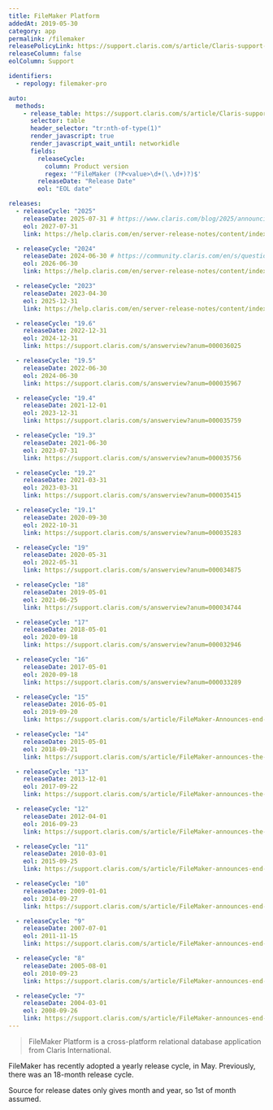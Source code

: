 ```yaml
---
title: FileMaker Platform
addedAt: 2019-05-30
category: app
permalink: /filemaker
releasePolicyLink: https://support.claris.com/s/article/Claris-support-policy
releaseColumn: false
eolColumn: Support

identifiers:
  - repology: filemaker-pro

auto:
  methods:
    - release_table: https://support.claris.com/s/article/Claris-support-policy
      selector: table
      header_selector: "tr:nth-of-type(1)"
      render_javascript: true
      render_javascript_wait_until: networkidle
      fields:
        releaseCycle:
          column: Product version
          regex: '^FileMaker (?P<value>\d+(\.\d+)?)$'
        releaseDate: "Release Date"
        eol: "EOL date"

releases:
  - releaseCycle: "2025"
    releaseDate: 2025-07-31 # https://www.claris.com/blog/2025/announcing-the-2025-release-of-claris-filemaker
    eol: 2027-07-31
    link: https://help.claris.com/en/server-release-notes/content/index.html

  - releaseCycle: "2024"
    releaseDate: 2024-06-30 # https://community.claris.com/en/s/question/0D5Vy000009idtMKAQ/introducing-claris-filemaker-2024
    eol: 2026-06-30
    link: https://help.claris.com/en/server-release-notes/content/index.html

  - releaseCycle: "2023"
    releaseDate: 2023-04-30
    eol: 2025-12-31
    link: https://help.claris.com/en/server-release-notes/content/index.html

  - releaseCycle: "19.6"
    releaseDate: 2022-12-31
    eol: 2024-12-31
    link: https://support.claris.com/s/answerview?anum=000036025

  - releaseCycle: "19.5"
    releaseDate: 2022-06-30
    eol: 2024-06-30
    link: https://support.claris.com/s/answerview?anum=000035967

  - releaseCycle: "19.4"
    releaseDate: 2021-12-01
    eol: 2023-12-31
    link: https://support.claris.com/s/answerview?anum=000035759

  - releaseCycle: "19.3"
    releaseDate: 2021-06-30
    eol: 2023-07-31
    link: https://support.claris.com/s/answerview?anum=000035756

  - releaseCycle: "19.2"
    releaseDate: 2021-03-31
    eol: 2023-03-31
    link: https://support.claris.com/s/answerview?anum=000035415

  - releaseCycle: "19.1"
    releaseDate: 2020-09-30
    eol: 2022-10-31
    link: https://support.claris.com/s/answerview?anum=000035283

  - releaseCycle: "19"
    releaseDate: 2020-05-31
    eol: 2022-05-31
    link: https://support.claris.com/s/answerview?anum=000034875

  - releaseCycle: "18"
    releaseDate: 2019-05-01
    eol: 2021-06-25
    link: https://support.claris.com/s/answerview?anum=000034744

  - releaseCycle: "17"
    releaseDate: 2018-05-01
    eol: 2020-09-18
    link: https://support.claris.com/s/answerview?anum=000032946

  - releaseCycle: "16"
    releaseDate: 2017-05-01
    eol: 2020-09-18
    link: https://support.claris.com/s/answerview?anum=000033289

  - releaseCycle: "15"
    releaseDate: 2016-05-01
    eol: 2019-09-20
    link: https://support.claris.com/s/article/FileMaker-Announces-end-of-support-for-FileMaker-15-Platform

  - releaseCycle: "14"
    releaseDate: 2015-05-01
    eol: 2018-09-21
    link: https://support.claris.com/s/article/FileMaker-announces-the-end-of-support-for-FileMaker-14-Platform

  - releaseCycle: "13"
    releaseDate: 2013-12-01
    eol: 2017-09-22
    link: https://support.claris.com/s/article/FileMaker-announces-the-end-of-support-for-FileMaker-13-Platform-1503693097684

  - releaseCycle: "12"
    releaseDate: 2012-04-01
    eol: 2016-09-23
    link: https://support.claris.com/s/article/FileMaker-announces-the-end-of-support-for-FileMaker-12-product-family-1503693084416

  - releaseCycle: "11"
    releaseDate: 2010-03-01
    eol: 2015-09-25
    link: https://support.claris.com/s/article/FileMaker-announces-end-of-support-for-FileMaker-11-product-family-1503693064486

  - releaseCycle: "10"
    releaseDate: 2009-01-01
    eol: 2014-09-27
    link: https://support.claris.com/s/article/FileMaker-announces-end-of-support-for-FileMaker-10-product-family-1503693016862

  - releaseCycle: "9"
    releaseDate: 2007-07-01
    eol: 2011-11-15
    link: https://support.claris.com/s/article/FileMaker-announces-end-of-support-for-FileMaker-9-product-family-1503693019973

  - releaseCycle: "8"
    releaseDate: 2005-08-01
    eol: 2010-09-23
    link: https://support.claris.com/s/article/FileMaker-announces-end-of-support-for-FileMaker-8-product-family-1503692966443

  - releaseCycle: "7"
    releaseDate: 2004-03-01
    eol: 2008-09-26
    link: https://support.claris.com/s/article/FileMaker-announces-end-of-support-for-FileMaker-7-product-family-1503692949742
---
```


> FileMaker Platform is a cross-platform relational database application from Claris International.

FileMaker has recently adopted a yearly release cycle, in May. Previously, there was an 18-month
release cycle.

Source for release dates only gives month and year, so 1st of month assumed.
